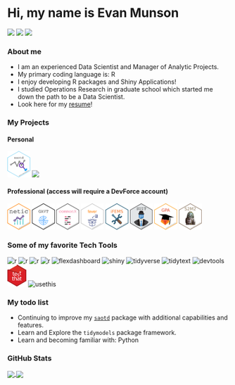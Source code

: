 # Hi, my name is Evan Munson

[<img height="30" src="https://img.shields.io/badge/twitter-%231DA1F2.svg?&style=for-the-badge&logo=twitter&logoColor=white" />][twitter]
[<img height="30" src="https://img.shields.io/badge/linkedin-blue.svg?&style=for-the-badge&logo=linkedin&logoColor=white" />][LinkedIn]
[<img height="30" src="https://img.shields.io/badge/orcid-green.svg?&style=for-the-badge&logo=orcid&logoColor=white" />][ORCID ID]

### About me

* I am an experienced Data Scientist and Manager of Analytic Projects.
* My primary coding language is:  R
* I enjoy developing R packages and Shiny Applications!
* I studied Operations Research in graduate school which started me down the path to be a Data Scientist.
* Look here for my [resume](https://evan-l-munson.github.io/elm_resume/)!

### My Projects

#### Personal

[<img height="60" src="https://github.com/evan-l-munson/saotd/raw/master/man/figures/hex_saotd.png" />][saotd]
[<img height="60" src="https://github.com/evan-l-munson/SUIT/raw/master/www/hex_SUIT_v2.png" />][suit_public]

#### Professional (access will require a DevForce account)

[<img height="60" src="www/hex_netic.png" />][netic]
[<img height="60" src="www/hex_GAVT.png" />][gavt]
[<img height="60" src="www/hex_commonR.png" />][commonR]
[<img height="60" src="www/hex_fever.png" />][fever]
[<img height="60" src="www/hex_iFEMS.png" />][ifems]
[<img height="60" src="www/hex_SUIT_v2.png" />][suit]
[<img height="60" src="www/hex_GPA.png" />][gpa]
[<img height="60" src="www/hex_S2M2.png" />][s2m2]

### Some of my favorite Tech Tools

<p align="left">
<img src="https://docs.rstudio.com/connect/admin/images/RStudio-ball.svg" alt="r" width="50" height="50"/> 
<img src="https://github.githubassets.com/images/modules/logos_page/GitHub-Mark.png" alt="r" width="50" height="50"/> 
<img src="https://about.gitlab.com/images/press/logo/png/gitlab-icon-rgb.png" alt="r" width="50" height="50"/> 
<img src="https://cran.r-project.org/Rlogo.svg" alt="r" width="50" height="50"/> 
<img src="https://pkgs.rstudio.com/flexdashboard/reference/figures/logo.png" alt="flexdashboard" height="50"/> 
<img src="https://blog.efpsa.org/wp-content/uploads/2019/04/pic1-552x640.png" alt="shiny" height="50"/> 
<img src="https://www.tidyverse.org/images/hex-tidyverse.png" alt="tidyverse" height="50"/> 
<img src="https://raw.githubusercontent.com/juliasilge/tidytext/master/man/figures/tidytext.png" alt="tidytext" height="50"/> 
<img src="https://devtools.r-lib.org/reference/figures/logo.svg" alt="devtools" height="50"/> 
<img src="https://raw.githubusercontent.com/r-lib/testthat/master/man/figures/logo.png" alt="testthat" height="50"/> 
<img src="https://usethis.r-lib.org/reference/figures/logo.png" alt="usethis" height="50"/> 
</p>

### My todo list

* Continuing to improve my [`saotd`](https://github.com/evan-l-munson/saotd) package with additional capabilities and features.
* Learn and Explore the `tidymodels` package framework.
* Learn and becoming familiar with:  Python

### GitHub Stats

<a href="https://github.com/evan-l-munson/evan-l-munson">
  <img align="center" src="https://github-readme-stats.vercel.app/api/top-langs/?username=evan-l-munson&hide=JavaScript&title_color=ffffff&text_color=c9cacc&icon_color=2bbc8a&bg_color=1d1f21&langs_count=3" />
</a>
<a href="https://github.com/evan-l-munson/evan-l-munson">
  <img align="center" src="https://github-readme-stats.vercel.app/api?username=evan-l-munson&show_icons=true&line_height=27&count_private=true&title_color=ffffff&text_color=c9cacc&icon_color=2bbc8a&bg_color=1d1f21" />
</a>

[twitter]: https://twitter.com/spot2ring
[linkedin]: https://www.linkedin.com/in/evan-munson-50033b61/
[ORCID ID]: http://orcid.org/0000-0002-9958-6800
[saotd]: https://github.com/evan-l-munson/saotd
[netic]: https://gitlab.devforce.disa.mil/netc-dsd/netic
[gavt]: https://gitlab.devforce.disa.mil/netc-dsd/gavt
[commonR]: https://gitlab.devforce.disa.mil/emunson/commonr
[fever]: https://gitlab.devforce.disa.mil/netc-dsd/fever
[ifems]: https://gitlab.devforce.disa.mil/netc-dsd/ifems
[suit]: https://gitlab.devforce.disa.mil/netc-dsd/pmo/suit
[gpa]: https://gitlab.devforce.disa.mil/netc-dsd/pmo/gpa
[s2m2]: https://gitlab.devforce.disa.mil/netc-dsd/pmo/s2m2
[suit_public]: https://github.com/evan-l-munson/SUIT
